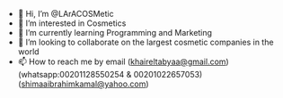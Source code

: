 - 👋 Hi, I’m @LArACOSMetic
- 👀 I’m interested in Cosmetics
- 🌱 I’m currently learning Programming and Marketing
- 💞️ I’m looking to collaborate on the largest cosmetic companies in the world
- 📫 How to reach me by email (khaireltabyaa@gmail.com)(whatsapp:00201128550254 & 00201022657053)(shimaaibrahimkamal@yahoo.com)

<!---
LArACOSMetic/LArACOSMetic is a ✨ special ✨ repository because its `README.md` (this file) appears on your GitHub profile.
You can click the Preview link to take a look at your changes.
--->
